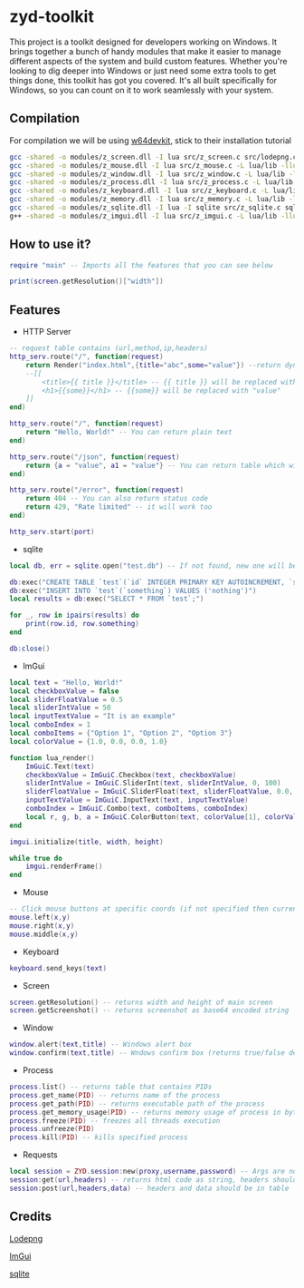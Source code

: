 
# zyd-toolkit

This project is a toolkit designed for developers working on Windows. It brings together a bunch of handy modules that make it easier to manage different aspects of the system and build custom features. Whether you're looking to dig deeper into Windows or just need some extra tools to get things done, this toolkit has got you covered. It's all built specifically for Windows, so you can count on it to work seamlessly with your system.

## Compilation
For compilation we will be using [w64devkit](https://github.com/skeeto/w64devkit), stick to their installation tutorial
```sh
gcc -shared -o modules/z_screen.dll -I lua src/z_screen.c src/lodepng.c -L lua/lib -llua54 -lUser32 -lgdiplus -lGdi32 -Os -s
gcc -shared -o modules/z_mouse.dll -I lua src/z_mouse.c -L lua/lib -llua54 -lUser32 -lGdi32 -Os -s
gcc -shared -o modules/z_window.dll -I lua src/z_window.c -L lua/lib -llua54 -lUser32 -lGdi32 -Os -s
gcc -shared -o modules/z_process.dll -I lua src/z_process.c -L lua/lib -llua54 -lUser32 -lGdi32 -Os -s
gcc -shared -o modules/z_keyboard.dll -I lua src/z_keyboard.c -L lua/lib -llua54 -lUser32 -lGdi32 -Os -s
gcc -shared -o modules/z_memory.dll -I lua src/z_memory.c -L lua/lib -llua54 -lUser32 -lkernel32 -lGdi32 -Os -s
gcc -shared -o modules/z_sqlite.dll -I lua -I sqlite src/z_sqlite.c sqlite/sqlite3.c -L lua/lib -llua54 -Os -s
g++ -shared -o modules/z_imgui.dll -I lua src/z_imgui.c -L lua/lib -llua54 imgui/imgui.cpp imgui/imgui_draw.cpp imgui/imgui_widgets.cpp imgui/imgui_tables.cpp imgui/imgui_demo.cpp imgui/backends/imgui_impl_dx10.cpp imgui/backends/imgui_impl_win32.cpp -I imgui -I imgui/backends -ld3d10 -ld3dcompiler -lcomdlg32 -lole32 -luser32 -lgdi32 -ldwmapi -Os -s
```

## How to use it?

```lua
require "main" -- Imports all the features that you can see below

print(screen.getResolution()["width"])
```

## Features

- HTTP Server

```lua
-- request table contains (url,method,ip,headers)
http_serv.route("/", function(request)
    return Render("index.html",{title="abc",some="value"}) --return dynamic html page, see usage below
    --[[
        <title>{{ title }}</title> -- {{ title }} will be replaced with "abc"
        <h1>{{some}}</h1> -- {{some}} will be replaced with "value"
    ]]
end)

http_serv.route("/", function(request)
    return "Hello, World!" -- You can return plain text
end)

http_serv.route("/json", function(request)
    return {a = "value", a1 = "value"} -- You can return table which will be parsed to json
end)

http_serv.route("/error", function(request)
    return 404 -- You can also return status code
    return 429, "Rate limited" -- it will work too
end)

http_serv.start(port) 
```

- sqlite

```lua
local db, err = sqlite.open("test.db") -- If not found, new one will be created

db:exec("CREATE TABLE `test`(`id` INTEGER PRIMARY KEY AUTOINCREMENT, `something` TEXT NOT NULL)")
db:exec("INSERT INTO `test`(`something`) VALUES ('nothing')")
local results = db:exec("SELECT * FROM `test`;")

for _, row in ipairs(results) do
    print(row.id, row.something)
end

db:close()
```

- ImGui
```lua
local text = "Hello, World!"
local checkboxValue = false
local sliderFloatValue = 0.5
local sliderIntValue = 50
local inputTextValue = "It is an example"
local comboIndex = 1
local comboItems = {"Option 1", "Option 2", "Option 3"}
local colorValue = {1.0, 0.0, 0.0, 1.0}

function lua_render()
    ImGuiC.Text(text)
    checkboxValue = ImGuiC.Checkbox(text, checkboxValue)
    sliderIntValue = ImGuiC.SliderInt(text, sliderIntValue, 0, 100)
    sliderFloatValue = ImGuiC.SliderFloat(text, sliderFloatValue, 0.0, 1.0)
    inputTextValue = ImGuiC.InputText(text, inputTextValue)
    comboIndex = ImGuiC.Combo(text, comboItems, comboIndex)
    local r, g, b, a = ImGuiC.ColorButton(text, colorValue[1], colorValue[2], colorValue[3], colorValue[4])
end

imgui.initialize(title, width, height)

while true do
    imgui.renderFrame()
end
```
- Mouse
```lua
-- Click mouse buttons at specific coords (if not specified then current location will be used)
mouse.left(x,y)
mouse.right(x,y)
mouse.middle(x,y)
```
- Keyboard
```lua
keyboard.send_keys(text)
```
- Screen
```lua
screen.getResolution() -- returns width and height of main screen
screen.getScreenshot() -- returns screenshot as base64 encoded string
```
- Window
```lua
window.alert(text,title) -- Windows alert box
window.confirm(text,title) -- Wndows confirm box (returns true/false depending on what was clicked)
```
- Process
```lua
process.list() -- returns table that contains PIDs
process.get_name(PID) -- returns name of the process
process.get_path(PID) -- returns executable path of the process
process.get_memory_usage(PID) -- returns memory usage of process in bytes
process.freeze(PID) -- freezes all threads execution
process.unfreeze(PID)
process.kill(PID) -- kills specified process
```
- Requests
```lua
local session = ZYD.session:new(proxy,username,password) -- Args are not required
session:get(url,headers) -- returns html code as string, headers should be in table - ex. {["Host"]="a.com"}
session:post(url,headers,data) -- headers and data should be in table
```

## Credits
[Lodepng](https://github.com/lvandeve/lodepng)

[ImGui](https://github.com/ocornut/imgui)

[sqlite](https://github.com/sqlite/sqlite)